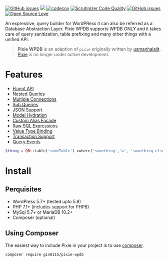 [![GitHub issues](https://img.shields.io/github/release/vite-manifest-parser)](https://github.com/vite-manifest-parser/releases)
![](https://github.com/vite-manifest-parser/workflows/GitHub_CI/badge.svg " ")
[![codecov](https://codecov.io/gh/vite-manifest-parser/branch/master/graph/badge.svg?token=4yEceIaSFP)](https://codecov.io/gh/vite-manifest-parser)
[![Scrutinizer Code Quality](https://scrutinizer-ci.com/g/vite-manifest-parser/badges/quality-score.png?b=master)](https://scrutinizer-ci.com/g/vite-manifest-parser/?branch=master)
[![GitHub issues](https://img.shields.io/github/issues/vite-manifest-parser)](https://github.com/vite-manifest-parser/issues)
[![Open Source Love](https://badges.frapsoft.com/os/mit/mit.svg?v=102)]()

An expressive, query builder for WordPRess it can also be referred as a Database Abstraction Layer. Pixie WPDB supports WPDB ONLY and it takes care of query sanitization, table prefixing and many other things with a unified API.

> **Pixie WPDB** is an adaption of `pixie` originally written by [usmanhalalit](https://github.com/usmanhalalit). [Pixie](https://github.com/usmanhalalit/pixie) is no longer under active development.

# Features
* [Fluent API](https://github.com/gin0115/pixie-wpdb/wiki/Query%20Methods)
* [Nested Queries](https://github.com/gin0115/pixie-wpdb/wiki/Sub%20&%20Nested%20Queries)
* [Multiple Connections](https://github.com/gin0115/pixie-wpdb/wiki/Home#setup-connection)
* [Sub Queries](https://github.com/gin0115/pixie-wpdb/wiki/Sub%20&%20Nested%20Queries)
* [JSON Support](https://github.com/gin0115/pixie-wpdb/wiki/Json%20Methods)
* [Model Hydration](https://github.com/gin0115/pixie-wpdb/wiki/Result%20Hydration)
* [Custom Alias Facade](https://github.com/gin0115/pixie-wpdb/wiki/Home#connection-alias)
* [Raw SQL Expressions](https://github.com/gin0115/pixie-wpdb/wiki/Bindings%20&%20Raw%20Expressions)
* [Value Type Binding](https://github.com/gin0115/pixie-wpdb/wiki/Bindings%20&%20Raw%20Expressions)
* [Transaction Support](https://github.com/gin0115/pixie-wpdb/wiki/Transactions)
* [Query Events](https://github.com/gin0115/pixie-wpdb/wiki/Query%20Events)

```php
$thing = QB::table('someTable')->where('something','=', 'something else')->first();
```

# Install

## Perquisites

* WordPress 5.7+ (tested upto 5.9)
* PHP 7.1+ (includes support for PHP8)
* MySql 5.7+ or MariaDB 10.2+
* Composer (optional)

## Using Composer

The easiest way to include Pixie in your project is to use [composer](http://getcomposer.org/doc/00-intro.md#installation-nix). 

```bash
composer require gin0115/pixie-wpdb
```